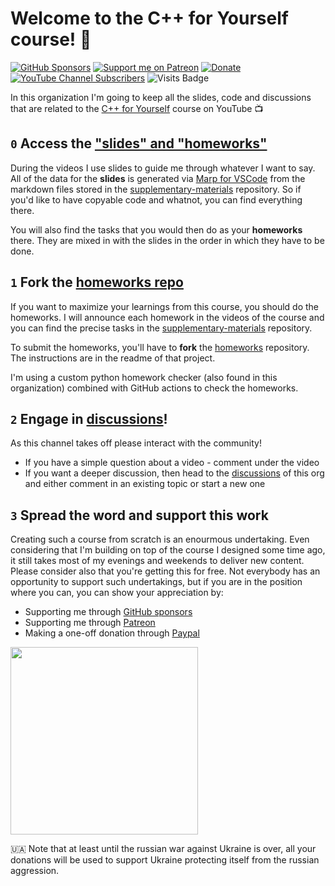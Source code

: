 # Welcome to the C++ for Yourself course! 👋

[![GitHub Sponsors](https://img.shields.io/github/sponsors/niosus?color=orange&style=for-the-badge)](https://github.com/sponsors/niosus)
[![Support me on Patreon](https://img.shields.io/endpoint.svg?url=https%3A%2F%2Fshieldsio-patreon.vercel.app%2Fapi%3Fusername%3Dcode_for_yourself%26type%3Dpatrons&style=for-the-badge)](https://patreon.com/code_for_yourself)
[![Donate][img-paypal]][donate-paypal]
[![YouTube Channel Subscribers](https://img.shields.io/youtube/channel/subscribers/UCRm39hwBxsX-8yj2xs3OJjQ?style=for-the-badge)](https://www.youtube.com/code-for-yourself)
![Visits Badge](https://visitor-badge-reloaded.herokuapp.com/badge?page_id=cpp-for-yourself&color=55acb7&style=for-the-badge&logo=Github)

In this organization I'm going to keep all the slides, code and discussions that are related to the [C++ for Yourself](https://youtube.com/playlist?list=PLwhKb0RIaIS1sJkejUmWj-0lk7v_xgCuT) course on YouTube 📺

## `0` Access the ["slides" and "homeworks"](https://github.com/cpp-for-yourself/supplementary-materials)
During the videos I use slides to guide me through whatever I want to say. All of the data for the **slides** is generated via [Marp for VSCode](https://marketplace.visualstudio.com/items?itemName=marp-team.marp-vscode) from the markdown files stored in the [supplementary-materials](https://github.com/cpp-for-yourself/supplementary-materials) repository. So if you'd like to have copyable code and whatnot, you can find everything there.

You will also find the tasks that you would then do as your **homeworks** there. They are mixed in with the slides in the order in which they have to be done.


## `1` Fork the [homeworks repo](https://github.com/cpp-for-yourself/homeworks)
If you want to maximize your learnings from this course, you should do the homeworks. I will announce each homework in the videos of the course and you can find the precise tasks in the [supplementary-materials](https://github.com/cpp-for-yourself/supplementary-materials) repository.

To submit the homeworks, you'll have to **fork** the [homeworks](https://github.com/cpp-for-yourself/homeworks) repository. The instructions are in the readme of that project.

I'm using a custom python homework checker (also found in this organization) combined with GitHub actions to check the homeworks.

## `2` Engage in [discussions](https://github.com/orgs/cpp-for-yourself/discussions)!

As this channel takes off please interact with the community!
- If you have a simple question about a video - comment under the video
- If you want a deeper discussion, then head to the [discussions](https://github.com/orgs/cpp-for-yourself/discussions) of this org and either comment in an existing topic or start a new one

## `3` Spread the word and support this work
Creating such a course from scratch is an enourmous undertaking. Even considering that I'm building on top of the course I designed some time ago, it still takes most of my evenings and weekends to deliver new content. Please consider also that you're getting this for free. Not everybody has an opportunity to support such undertakings, but if you are in the position where you can, you can show your appreciation by:
- Supporting me through [GitHub sponsors](https://github.com/sponsors/niosus)
- Supporting me through [Patreon](https://patreon.com/code_for_yourself?utm_medium=clipboard_copy&utm_source=copyLink&utm_campaign=creatorshare_creator)
- Making a one-off donation through [Paypal][donate-paypal]

<img src="https://user-images.githubusercontent.com/1893598/189550908-91d08893-32cf-4709-8ede-2303ffbf7b8e.png" width="300">

🇺🇦 Note that at least until the russian war against Ukraine is over, all your donations will be used to support Ukraine protecting itself from the russian aggression.


[img-paypal]: https://img.shields.io/badge/Donate-PayPal-blue.svg?style=for-the-badge
[donate-paypal]: https://www.paypal.com/cgi-bin/webscr?cmd=_s-xclick&hosted_button_id=2QLY7J4Q944HS
